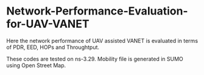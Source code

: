 # Network-Performance-Evaluation-for-UAV-VANET

Here the network performance of UAV assisted VANET is evaluated in terms of PDR, EED, HOPs and Throughtput.

These codes are tested on ns-3.29. Mobility file is generated in SUMO using Open Street Map.
